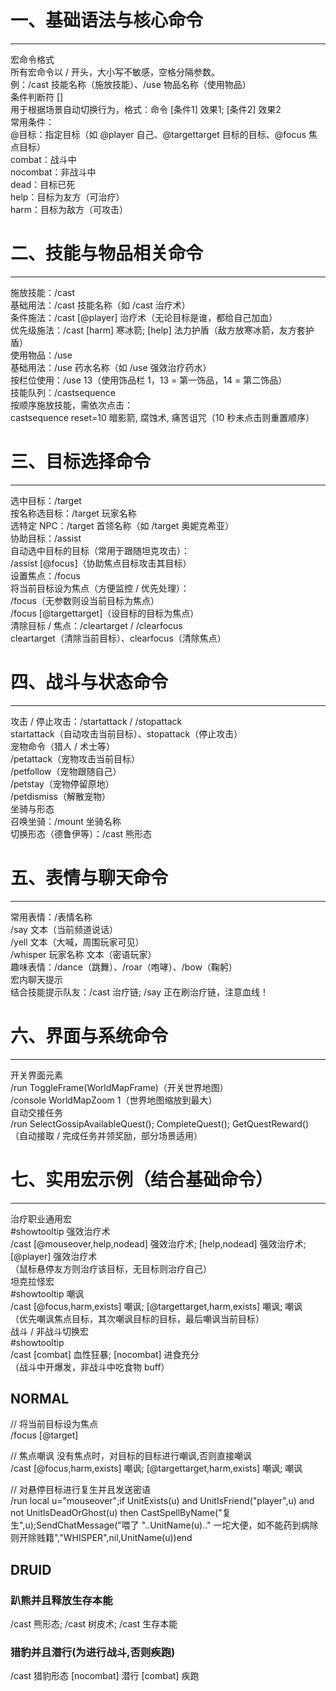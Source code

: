 <!--
 * @Author: lhx 769681799@qq.com
 * @Date: 2025-09-08 13:30:36
 * @LastEditors: lhx 769681799@qq.com
 * @LastEditTime: 2025-09-08 14:17:39
 * @FilePath: /CaeriLib/WowDEF.md
 * @Description: 这是默认设置,请设置`customMade`, 打开koroFileHeader查看配置 进行设置: https://github.com/OBKoro1/koro1FileHeader/wiki/%E9%85%8D%E7%BD%AE
-->
# 一、基础语法与核心命令
-----------------------------------------------------------------------------------
宏命令格式 <br>
所有宏命令以 / 开头，大小写不敏感，空格分隔参数。 <br>
例：/cast 技能名称（施放技能）、/use 物品名称（使用物品） <br>
条件判断符 [] <br>
用于根据场景自动切换行为，格式：命令 [条件1] 效果1; [条件2] 效果2 <br>
常用条件： <br>
@目标：指定目标（如 @player 自己、@targettarget 目标的目标、@focus 焦点目标） <br>
combat：战斗中 <br>
nocombat：非战斗中 <br>
dead：目标已死 <br>
help：目标为友方（可治疗） <br>
harm：目标为敌方（可攻击） <br>

# 二、技能与物品相关命令
-----------------------------------------------------------------------------------
施放技能：/cast <br>
基础用法：/cast 技能名称（如 /cast 治疗术） <br>
条件施法：/cast [@player] 治疗术（无论目标是谁，都给自己加血） <br>
优先级施法：/cast [harm] 寒冰箭; [help] 法力护盾（敌方放寒冰箭，友方套护盾） <br>
使用物品：/use <br>
基础用法：/use 药水名称（如 /use 强效治疗药水） <br>
按栏位使用：/use 13（使用饰品栏 1，13 = 第一饰品，14 = 第二饰品） <br>
技能队列：/castsequence <br>
按顺序施放技能，需依次点击： <br>
castsequence reset=10 暗影箭, 腐蚀术, 痛苦诅咒（10 秒未点击则重置顺序） <br>

# 三、目标选择命令
-----------------------------------------------------------------------------------
选中目标：/target <br>
按名称选目标：/target 玩家名称 <br>
选特定 NPC：/target 首领名称（如 /target 奥妮克希亚） <br>
协助目标：/assist <br>
自动选中目标的目标（常用于跟随坦克攻击）： <br>
/assist [@focus]（协助焦点目标攻击其目标） <br>
设置焦点：/focus <br>
将当前目标设为焦点（方便监控 / 优先处理）： <br>
/focus（无参数则设当前目标为焦点） <br>
/focus [@targettarget]（设目标的目标为焦点） <br>
清除目标 / 焦点：/cleartarget / /clearfocus <br>
cleartarget（清除当前目标）、clearfocus（清除焦点） <br>

# 四、战斗与状态命令
-----------------------------------------------------------------------------------
攻击 / 停止攻击：/startattack / /stopattack <br>
startattack（自动攻击当前目标）、stopattack（停止攻击） <br>
宠物命令（猎人 / 术士等） <br>
/petattack（宠物攻击当前目标） <br>
/petfollow（宠物跟随自己） <br>
/petstay（宠物停留原地） <br>
/petdismiss（解散宠物） <br>
坐骑与形态 <br>
召唤坐骑：/mount 坐骑名称 <br>
切换形态（德鲁伊等）：/cast 熊形态 <br>

# 五、表情与聊天命令
-----------------------------------------------------------------------------------
常用表情：/表情名称 <br>
/say 文本（当前频道说话） <br>
/yell 文本（大喊，周围玩家可见） <br>
/whisper 玩家名称 文本（密语玩家） <br>
趣味表情：/dance（跳舞）、/roar（咆哮）、/bow（鞠躬） <br>
宏内聊天提示 <br>
结合技能提示队友：/cast 治疗链; /say 正在刷治疗链，注意血线！ <br>

# 六、界面与系统命令
-----------------------------------------------------------------------------------
开关界面元素 <br>
/run ToggleFrame(WorldMapFrame)（开关世界地图） <br>
/console WorldMapZoom 1（世界地图缩放到最大） <br>
自动交接任务 <br>
/run SelectGossipAvailableQuest(); CompleteQuest(); GetQuestReward()（自动接取 / 完成任务并领奖励，部分场景适用） <br>

# 七、实用宏示例（结合基础命令）
-----------------------------------------------------------------------------------
治疗职业通用宏 <br>
#showtooltip 强效治疗术 <br>
/cast [@mouseover,help,nodead] 强效治疗术; [help,nodead] 强效治疗术; [@player] 强效治疗术 <br>
（鼠标悬停友方则治疗该目标，无目标则治疗自己） <br>
坦克拉怪宏 <br>
#showtooltip 嘲讽 <br>
/cast [@focus,harm,exists] 嘲讽; [@targettarget,harm,exists] 嘲讽; 嘲讽 <br>
（优先嘲讽焦点目标，其次嘲讽目标的目标，最后嘲讽当前目标） <br>
战斗 / 非战斗切换宏 <br>
#showtooltip <br>
/cast [combat] 血性狂暴; [nocombat] 进食充分 <br>
（战斗中开爆发，非战斗中吃食物 buff） <br>

## NORMAL ##
// 将当前目标设为焦点 <br>
/focus [@target] <br>

// 焦点嘲讽 没有焦点时，对目标的目标进行嘲讽,否则直接嘲讽 <br>
/cast [@focus,harm,exists] 嘲讽; [@targettarget,harm,exists] 嘲讽; 嘲讽 <br>

// 对悬停目标进行复生并且发送密语 <br>
/run local u="mouseover";if UnitExists(u) and UnitIsFriend("player",u) and not UnitIsDeadOrGhost(u) then CastSpellByName("复生",u);SendChatMessage("喂了 "..UnitName(u).." 一坨大便，如不能药到病除则开除贱籍","WHISPER",nil,UnitName(u))end

## DRUID ##
### 趴熊并且释放生存本能
/cast 熊形态; /cast 树皮术; /cast 生存本能 <br>

### 猎豹并且潜行(为进行战斗,否则疾跑)
/cast 猎豹形态 [nocombat] 潜行 [combat] 疾跑 <br>

